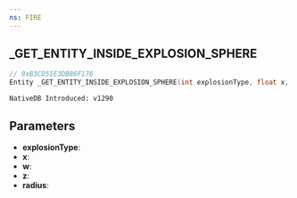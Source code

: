 ```yaml
---
ns: FIRE
---
```

## _GET_ENTITY_INSIDE_EXPLOSION_SPHERE

```c
// 0xB3CD51E3DB86F176
Entity _GET_ENTITY_INSIDE_EXPLOSION_SPHERE(int explosionType, float x, float w, float z, float radius);
```

```
NativeDB Introduced: v1290
```

## Parameters
* **explosionType**:
* **x**:
* **w**:
* **z**:
* **radius**:
